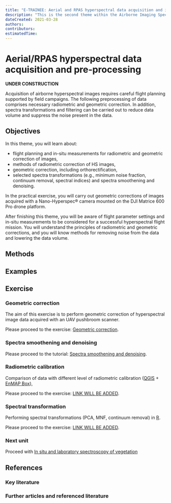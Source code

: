 ```yaml
---
title: "E-TRAINEE: Aerial and RPAS hyperspectral data acquisition and image pre-processing workflow"
description: "This is the second theme within the Airborne Imaging Spectroscopy Time Series Analysis module."
dateCreated: 2021-03-28
authors:
contributors: 
estimatedTime: 
---
```


# Aerial/RPAS hyperspectral data acquisition and pre-processing

**UNDER CONSTRUCTION**

Acquisition of airborne hyperspectral images requires careful flight planning supported by field campaigns. 
The following preprocessing of data comprises necessary radiometric and geometric correction. In addition, spectra transformations and filtering can be carried out to reduce data volume and suppress the noise present in the data.

## Objectives

In this theme, you will learn about:

* flight planning and in-situ measurements for radiometric and geometric correction of images,
* methods of radiometric correction of HS images,
* geometric correction, including orthorectification,
* selected spectra transformations (e.g., minimum noise fraction, continuum removal, spectral indices) and spectra smoothening and denoising.

In the practical exercise, you will carry out geometric corrections of images acquired with a Nano-Hyperspec® camera mounted on the DJI Matrice 600 Pro drone platform.

After finishing this theme, you will be aware of flight parameter settings and in-situ measurements to be considered for a successful hyperspectral flight mission. 
You will understand the principles of radiometric and geometric corrections, and you will know methods for removing noise from the data and lowering the data volume.

## Methods



## Examples 


## Exercise 


### Geometric correction

The aim of this exercise is to perform geometric correction of hyperspectral image data acquired with an UAV pushbroom scanner.  

Please proceed to the exercise: [Geometric correction](02_aerial_acquisition_preprocessing_exercise_geometric.md).

### Spectra smoothening and denoising 

Please proceed to the tutorial: [Spectra smoothening and denoising](filtering_spectral_curve.ipynb).

### Radiometric calibration

Comparison of data with different level of radiometric calibration ([QGIS](../../software/software_qgis.md) + [EnMAP Box](../../software/software_enmap_box.md)),

Please proceed to the exercise: [LINK WILL BE ADDED]().

### Spectral transformation

Performing spectral transformations (PCA, MNF, continuum removal) in [R](../../software/software_r_language.md).

Please proceed to the exercise: [LINK WILL BE ADDED]().

### Next unit
Proceed with [In situ and laboratory spectroscopy of vegetation](../03_relating_imagery_lab_vegetation/03_01_optical_parameters_of_foliage.md)


## References

### Key literature


### Further articles and referenced literature
